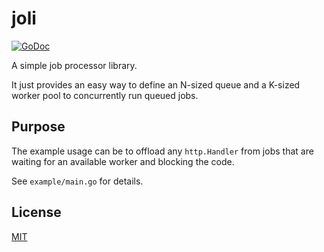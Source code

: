 # joli

[![GoDoc](https://godoc.org/github.com/hypnoglow/joli?status.svg)](https://godoc.org/github.com/hypnoglow/joli)

A simple job processor library.

It just provides an easy way to define an N-sized queue and 
a K-sized worker pool to concurrently run queued jobs.

## Purpose

The example usage can be to offload any `http.Handler` from jobs 
that are waiting for an available worker and blocking the code.

See `example/main.go` for details.

## License

[MIT](https://github.com/hypnoglow/joli/blob/master/LICENSE)